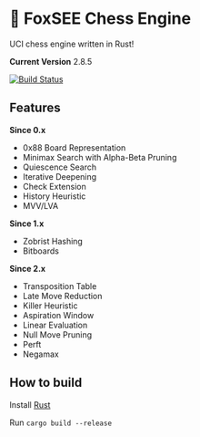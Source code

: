 # 🦊 FoxSEE Chess Engine
UCI chess engine written in Rust!  

**Current Version** 2.8.5

[![Build Status](https://travis-ci.com/redsalmon91/FoxSEE.svg?branch=master)](https://travis-ci.com/redsalmon91/FoxSEE)

## Features

**Since 0.x**
- 0x88 Board Representation
- Minimax Search with Alpha-Beta Pruning
- Quiescence Search
- Iterative Deepening
- Check Extension
- History Heuristic
- MVV/LVA

**Since 1.x**
- Zobrist Hashing
- Bitboards

**Since 2.x**
- Transposition Table
- Late Move Reduction
- Killer Heuristic
- Aspiration Window
- Linear Evaluation
- Null Move Pruning
- Perft
- Negamax

## How to build
Install [Rust](https://www.rust-lang.org/)

Run `cargo build --release`

